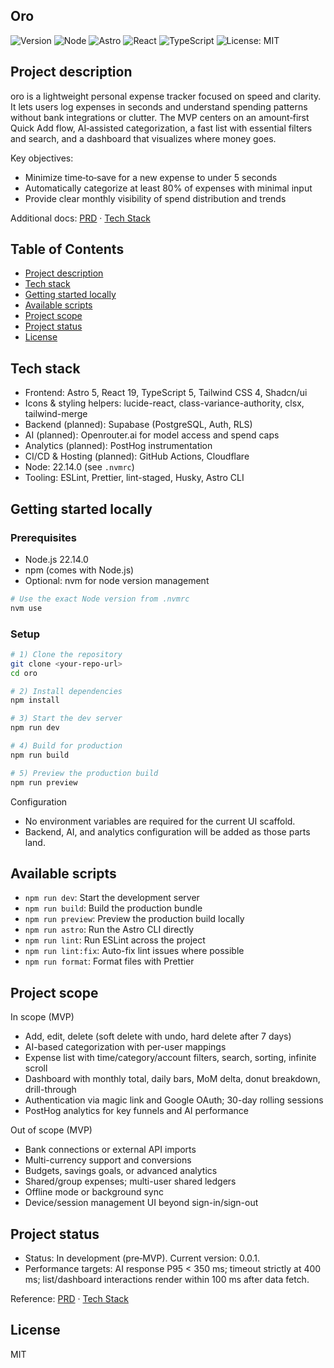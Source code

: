 ## Oro

![Version](https://img.shields.io/badge/version-0.0.1-blue) ![Node](https://img.shields.io/badge/node-22.14.0-339933?logo=node.js&logoColor=white) ![Astro](https://img.shields.io/badge/Astro-5-ff5d01?logo=astro&logoColor=white) ![React](https://img.shields.io/badge/React-19-61DAFB?logo=react&logoColor=061a2b) ![TypeScript](https://img.shields.io/badge/TypeScript-5-3178C6?logo=typescript&logoColor=white) ![License: MIT](https://img.shields.io/badge/License-MIT-yellow.svg)

## Project description

oro is a lightweight personal expense tracker focused on speed and clarity. It lets users log expenses in seconds and understand spending patterns without bank integrations or clutter. The MVP centers on an amount‑first Quick Add flow, AI‑assisted categorization, a fast list with essential filters and search, and a dashboard that visualizes where money goes.

Key objectives:
- Minimize time‑to‑save for a new expense to under 5 seconds
- Automatically categorize at least 80% of expenses with minimal input
- Provide clear monthly visibility of spend distribution and trends

Additional docs: [PRD](./.ai/prd.md) · [Tech Stack](./.ai/tech-stack.md)

## Table of Contents

- [Project description](#project-description)
- [Tech stack](#tech-stack)
- [Getting started locally](#getting-started-locally)
- [Available scripts](#available-scripts)
- [Project scope](#project-scope)
- [Project status](#project-status)
- [License](#license)

## Tech stack

- Frontend: Astro 5, React 19, TypeScript 5, Tailwind CSS 4, Shadcn/ui
- Icons & styling helpers: lucide-react, class-variance-authority, clsx, tailwind-merge
- Backend (planned): Supabase (PostgreSQL, Auth, RLS)
- AI (planned): Openrouter.ai for model access and spend caps
- Analytics (planned): PostHog instrumentation
- CI/CD & Hosting (planned): GitHub Actions, Cloudflare
- Node: 22.14.0 (see `.nvmrc`)
- Tooling: ESLint, Prettier, lint-staged, Husky, Astro CLI

## Getting started locally

### Prerequisites

- Node.js 22.14.0
- npm (comes with Node.js)
- Optional: nvm for node version management

```bash
# Use the exact Node version from .nvmrc
nvm use
```

### Setup

```bash
# 1) Clone the repository
git clone <your-repo-url>
cd oro

# 2) Install dependencies
npm install

# 3) Start the dev server
npm run dev

# 4) Build for production
npm run build

# 5) Preview the production build
npm run preview
```

Configuration
- No environment variables are required for the current UI scaffold.
- Backend, AI, and analytics configuration will be added as those parts land.

## Available scripts

- `npm run dev`: Start the development server
- `npm run build`: Build the production bundle
- `npm run preview`: Preview the production build locally
- `npm run astro`: Run the Astro CLI directly
- `npm run lint`: Run ESLint across the project
- `npm run lint:fix`: Auto-fix lint issues where possible
- `npm run format`: Format files with Prettier

## Project scope

In scope (MVP)
- Add, edit, delete (soft delete with undo, hard delete after 7 days)
- AI-based categorization with per-user mappings
- Expense list with time/category/account filters, search, sorting, infinite scroll
- Dashboard with monthly total, daily bars, MoM delta, donut breakdown, drill-through
- Authentication via magic link and Google OAuth; 30-day rolling sessions
- PostHog analytics for key funnels and AI performance

Out of scope (MVP)
- Bank connections or external API imports
- Multi-currency support and conversions
- Budgets, savings goals, or advanced analytics
- Shared/group expenses; multi-user shared ledgers
- Offline mode or background sync
- Device/session management UI beyond sign-in/sign-out

## Project status

- Status: In development (pre‑MVP). Current version: 0.0.1.
- Performance targets: AI response P95 < 350 ms; timeout strictly at 400 ms; list/dashboard interactions render within 100 ms after data fetch.

Reference: [PRD](./.ai/prd.md) · [Tech Stack](./.ai/tech-stack.md)

## License

MIT
